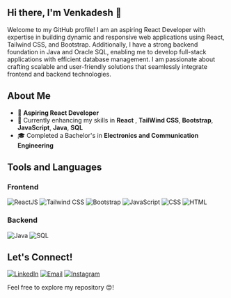 ## Hi there, I'm Venkadesh 👋  


Welcome to my GitHub profile! I am an aspiring React Developer with expertise in building dynamic and responsive web applications using React, Tailwind CSS, and Bootstrap. Additionally, I have a strong backend foundation in Java and Oracle SQL, enabling me to develop full-stack applications with efficient database management. I am passionate about crafting scalable and user-friendly solutions that seamlessly integrate frontend and backend technologies. 

## About Me
- 💼 **Aspiring React Developer**
- 🌱 Currently enhancing my skills in **React** , **TailWind CSS**, **Bootstrap**, **JavaScript**, **Java**, **SQL**
- 🎓 Completed a Bachelor's in **Electronics and Communication Engineering**

## Tools and Languages

### Frontend
![ReactJS](https://img.shields.io/badge/ReactJS-61DAFB?style=flat&logo=react&logoColor=black)
![Tailwind CSS](https://img.shields.io/badge/Tailwind_CSS-38B2AC?style=flat&logo=tailwind-css&logoColor=white)
![Bootstrap](https://img.shields.io/badge/Bootstrap-7952B3?style=flat&logo=bootstrap&logoColor=white)
![JavaScript](https://img.shields.io/badge/JavaScript-F7DF1E?style=flat&logo=javascript&logoColor=black)
![CSS](https://img.shields.io/badge/CSS-1572B6?style=flat&logo=css3&logoColor=white)
![HTML](https://img.shields.io/badge/HTML-FF4500?style=flat&logo=html5&logoColor=white)

### Backend
![Java](https://img.shields.io/badge/Java-007396?style=flat&logo=java&logoColor=white)
![SQL](https://img.shields.io/badge/SQL-4479A1?style=flat&logo=postgresql&logoColor=white)

## Let's Connect!
[![LinkedIn](https://img.shields.io/badge/LinkedIn-0077B5?style=flat&logo=linkedin&logoColor=white)](https://www.linkedin.com/in/venkadesh-developer/)
[![Email](https://img.shields.io/badge/Email-D14836?style=flat&logo=gmail&logoColor=white)](mailto:venkadesh1102@gmail.com)
[![Instagram](https://img.shields.io/badge/Instagram-833AB4?style=flat&logo=instagram&logoColor=white)](https://www.instagram.com/venkat.11._/)

Feel free to explore my repository 😊!
